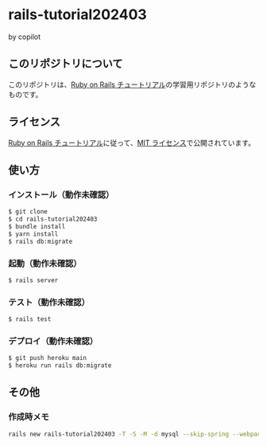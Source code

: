# rails-tutorial202403

by copilot

## このリポジトリについて

このリポジトリは、[Ruby on Rails チュートリアル](https://railstutorial.jp/)の学習用リポジトリのようなものです。

## ライセンス

[Ruby on Rails チュートリアル](https://railstutorial.jp/)に従って、[MIT ライセンス](https://opensource.org/licenses/MIT)で公開されています。

## 使い方 

### インストール（動作未確認）

```bash
$ git clone
$ cd rails-tutorial202403
$ bundle install
$ yarn install
$ rails db:migrate
```

### 起動（動作未確認）

```bash
$ rails server
```

### テスト（動作未確認）

```bash
$ rails test
```

### デプロイ（動作未確認）

```bash
$ git push heroku main
$ heroku run rails db:migrate
```

## その他

### 作成時メモ

```bash
rails new rails-tutorial202403 -T -S -M -d mysql --skip-spring --webpack=react
```